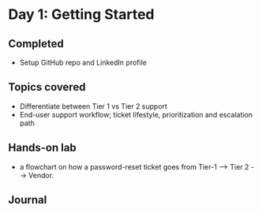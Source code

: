 # Day 1: Getting Started
## **Completed**
- Setup GitHub repo and LinkedIn profile
  
## **Topics covered**
- Differentiate between Tier 1 vs Tier 2 support
- End-user support workflow; ticket lifestyle, prioritization and escalation path
  
## **Hands-on lab**
- a flowchart on how a password-reset ticket goes from Tier-1 --> Tier 2 --> Vendor.

## **Journal**
  
